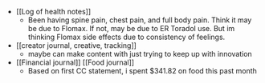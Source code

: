   * [[Log of health notes]]
    * Been having spine pain, chest pain, and full body pain. Think it may be due to Flomax. If not, may be due to ER Toradol use. But im thinking Flomax side effects due to consistency of feelings.
  * [[creator journal, creative, tracking]]
    * maybe can make content with just trying to keep up with innovation
  * [[Financial journal]] [[Food journal]]
    * Based on first CC statement, i spent $341.82 on food this past month